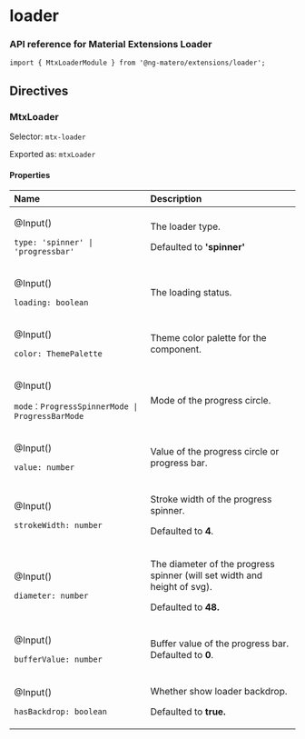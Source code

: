 # loader

### API reference for Material Extensions Loader

`import { MtxLoaderModule } from '@ng-matero/extensions/loader';`

## Directives

### MtxLoader

Selector: `mtx-loader`

Exported as: `mtxLoader`

#### **Properties**

<table>
  <thead>
    <tr>
      <th style="text-align:left">Name</th>
      <th style="text-align:left">Description</th>
    </tr>
  </thead>
  <tbody>
    <tr>
      <td style="text-align:left">
        <p>@Input()</p>
        <p><code>type: &apos;spinner&apos; | &apos;progressbar&apos;</code>
        </p>
      </td>
      <td style="text-align:left">
        <p>The loader type.</p>
        <p>Defaulted to <b>&apos;spinner&apos;</b>
        </p>
      </td>
    </tr>
    <tr>
      <td style="text-align:left">
        <p>@Input()</p>
        <p><code>loading: boolean</code>
        </p>
      </td>
      <td style="text-align:left">The loading status.</td>
    </tr>
    <tr>
      <td style="text-align:left">
        <p>@Input()</p>
        <p><code>color: ThemePalette</code>
        </p>
      </td>
      <td style="text-align:left">Theme color palette for the component.</td>
    </tr>
    <tr>
      <td style="text-align:left">
        <p>@Input()</p>
        <p><code>mode&#xFF1A;ProgressSpinnerMode | ProgressBarMode</code>
        </p>
      </td>
      <td style="text-align:left">Mode of the progress circle.</td>
    </tr>
    <tr>
      <td style="text-align:left">
        <p>@Input()</p>
        <p><code>value: number</code>
        </p>
      </td>
      <td style="text-align:left">Value of the progress circle or progress bar.</td>
    </tr>
    <tr>
      <td style="text-align:left">
        <p>@Input()</p>
        <p><code>strokeWidth: number</code>
        </p>
      </td>
      <td style="text-align:left">
        <p>Stroke width of the progress spinner.</p>
        <p>Defaulted to <b>4</b>.</p>
      </td>
    </tr>
    <tr>
      <td style="text-align:left">
        <p>@Input()</p>
        <p><code>diameter: number</code>
        </p>
      </td>
      <td style="text-align:left">
        <p>The diameter of the progress spinner (will set width and height of svg).</p>
        <p>Defaulted to <b>48.</b>
        </p>
      </td>
    </tr>
    <tr>
      <td style="text-align:left">
        <p>@Input()</p>
        <p><code>bufferValue: number</code>
        </p>
      </td>
      <td style="text-align:left">Buffer value of the progress bar. Defaulted to <b>0</b>.</td>
    </tr>
    <tr>
      <td style="text-align:left">
        <p>@Input()</p>
        <p><code>hasBackdrop: boolean</code>
        </p>
      </td>
      <td style="text-align:left">
        <p>Whether show loader backdrop.</p>
        <p>Defaulted to <b>true.</b>
        </p>
      </td>
    </tr>
  </tbody>
</table>



